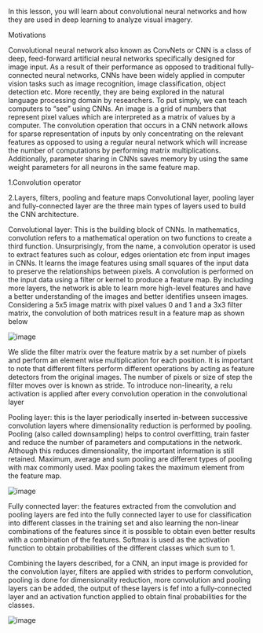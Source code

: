 In this lesson, you will learn about convolutional neural networks and how they are used in deep learning to analyze visual imagery.

Motivations

Convolutional neural network also known as ConvNets or CNN is a class of deep, feed-forward artificial neural networks specifically designed for image input. As a result of their performance as opposed to traditional fully-connected neural networks, CNNs have been widely applied in computer vision tasks such as image recognition, image classification, object detection etc. More recently, they are being explored in the natural language processing domain by researchers. To put simply, we can teach computers to “see” using CNNs. An image is a grid of numbers that represent pixel values which are interpreted as a matrix of values by a computer.  The convolution operation that occurs in a CNN network allows for sparse representation of inputs by only concentrating on the relevant features as opposed to using a regular neural network which will increase the number of computations by performing matrix multiplications. Additionally, parameter sharing in CNNs saves memory by using the same weight parameters for all neurons in the same feature map.  

1.Convolution operator

2.Layers, filters, pooling and feature maps
Convolutional layer, pooling layer and fully-connected layer are the three main types of layers used to build the CNN architecture.

Convolutional layer: This is the building block of CNNs. In mathematics, convolution refers to a mathematical operation on two functions to create a third function. Unsurprisingly, from the name, a convolution operator is used to extract features such as colour, edges orientation etc from input images in CNNs. It learns the image features using small squares of the input data to preserve the relationships between pixels.  A convolution is performed on the input data using a filter or kernel to produce a feature map. By including more layers, the network is able to learn more high-level features and have a better understanding of the images and better identifies unseen images. Considering a 5x5 image matrix with pixel values 0 and 1 and a 3x3 filter matrix, the convolution of both matrices result in a feature map as shown below

![image](https://user-images.githubusercontent.com/93423367/211045747-2334bfcd-3809-47ab-89cc-4682711d67da.png)

We slide the filter matrix over the feature matrix by a set number of pixels and perform an element wise multiplication for each position. It is important to note that different filters perform different operations by acting as feature detectors from the original images. The number of pixels or size of step the filter moves over is known as stride. To introduce non-linearity, a relu activation is applied after every convolution operation in the convolutional layer

Pooling layer: this is the layer periodically inserted in-between successive convolution layers where dimensionality reduction is performed by pooling. Pooling (also called downsampling) helps to control overfitting, train faster and reduce the number of parameters and computations in the network. Although this reduces dimensionality, the important information is still retained. Maximum, average and sum pooling are different types of pooling with max commonly used. Max pooling takes the maximum element from the feature map.

![image](https://user-images.githubusercontent.com/93423367/211045819-d483315d-13c9-4488-8d37-ccfbf0fc9fdf.png)

Fully connected layer: the features extracted from the convolution and pooling layers are fed into the fully connected layer to use for classification into different classes in the training set and also learning the non-linear combinations of the features since it is possible to obtain even better results with a combination of the features. Softmax is used as the activation function to obtain probabilities of the different classes which sum to 1.

Combining the layers described, for a CNN, an input image is provided for the convolution layer, filters are applied with strides to perform convolution, pooling is done for dimensionality reduction, more convolution and pooling layers can be added, the output of these layers is fef into a fully-connected layer and an activation function applied to obtain final probabilities for the classes.

![image](https://user-images.githubusercontent.com/93423367/211045886-795fffac-59a2-4bdf-993a-d823b8b876d3.png)




